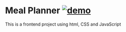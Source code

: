  # **Meal Planner** [![demo](https://img.shields.io/badge/MealPlanner-Live-orange)](https://007surajsr.github.io/Meal-Planner-project-)
This is a frontend project using html, CSS and JavaScript 
